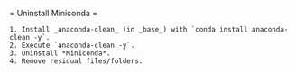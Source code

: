 = Uninstall Miniconda =

    1. Install _anaconda-clean_ (in _base_) with `conda install anaconda-clean -y`.
    2. Execute `anaconda-clean -y`.
    3. Uninstall *Miniconda*.
    4. Remove residual files/folders.

